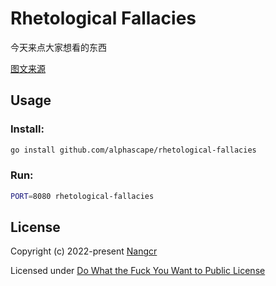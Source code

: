 # Rhetological Fallacies

今天来点大家想看的东西

[图文来源](https://informationisbeautiful.net/visualizations/rhetological-fallacies/)


## Usage

### Install:
```bash
go install github.com/alphascape/rhetological-fallacies
```
### Run:
```bash
PORT=8080 rhetological-fallacies
```

## License

Copyright (c) 2022-present [Nangcr](https://github.com/nangcr)

Licensed under [Do What the Fuck You Want to Public License](./LICENSE)
